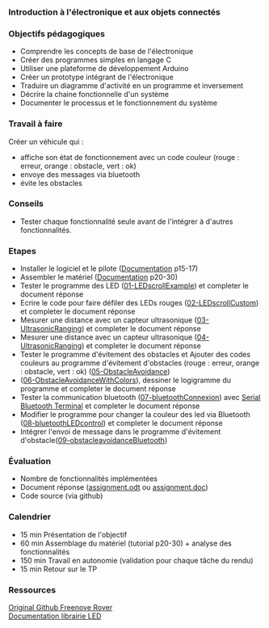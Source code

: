 ### Introduction à l'électronique et aux objets connectés

### Objectifs pédagogiques
* Comprendre les concepts de base de l'électronique 
* Créer des programmes simples en langage C 
* Utiliser une plateforme de développement Arduino
* Créer un prototype intégrant de l'électronique
* Traduire un diagramme d'activité en un programme et inversement
* Décrire la chaine fonctionnelle d'un système
* Documenter le processus et le fonctionnement du système

### Travail à faire
Créer un véhicule qui :
* affiche son état de fonctionnement avec un code couleur (rouge : erreur, orange : obstacle, vert : ok)
* envoye des messages via bluetooth
* évite les obstacles


### Conseils 
* Tester chaque fonctionnalité seule avant de l'intégrer à d'autres fonctionnalités.

### Etapes 
* Installer le logiciel et le pilote ([Documentation](./Tutorial.pdf) p15-17)  
* Assembler le matériel ([Documentation](./Tutorial.pdf) p20-30)  
* Tester le programme des LED ([01-LEDscrollExample](../Scripts/01-LEDscrollExample/)) et completer le document réponse  
* Ecrire le code pour faire défiler des LEDs rouges ([02-LEDscrollCustom](../Scripts/02-LEDscrollCustom/)) et completer le document réponse  
* Mesurer une distance avec un capteur ultrasonique  ([03-UltrasonicRanging](../Scripts/03-UltrasonicRanging)) et completer le document réponse  
* Mesurer une distance avec un capteur ultrasonique  ([04-UltrasonicRanging](../Scripts/03-UltrasonicRanging)) et completer le document réponse  
* Tester le programme d'évitement des obstacles et Ajouter des codes couleurs au programme d'évitement d'obstacles (rouge : erreur, orange : obstacle, vert : ok)  ([05-ObstacleAvoidance](../Scripts/05-ObstacleAvoidance/05-obstacleAvoidance.ino)) 
* ([06-ObstacleAvoidanceWithColors](../Scripts/06-obstacleAvoidanceWithColors/)), dessiner le logigramme du programme et completer le document réponse   
* Tester la communication bluetooth ([07-bluetoothConnexion](../Scripts/07-bluetoothConnexion/)) avec [Serial Bluetooth Terminal](https://play.google.com/store/apps/details?id=de.kai_morich.serial_bluetooth_terminal&hl=fr&gl=US&pli=1) et completer le document réponse  
* Modifier le programme pour changer la couleur des led via Bluetooth ([08-bluetoothLEDcontrol](../Scripts/08-bluetoothLEDcontrol/)) et completer le document réponse  
* Intégrer l'envoi de message dans le programme d'évitement d'obstacle([09-obstacleavoidanceBluetooth](../Scripts/09-ObstacleAvoidanceBluetooth/))    

### Évaluation 
* Nombre de fonctionnalités implémentées
* Document réponse ([assignment.odt](../Assignment.odt) ou [assignment.doc]())
* Code source (via github)

### Calendrier
* 15 min Présentation de l'objectif
* 60 min Assemblage du matériel (tutorial p20-30) + analyse des fonctionnalités
* 150 min Travail en autonomie (validation pour chaque tâche du rendu)
* 15 min Retour sur le TP

### Ressources
[Original Github Freenove Rover](https://github.com/Freenove/Freenove_4WD_Car_Kit)  
[Documentation librairie LED](https://github.com/Freenove/Freenove_WS2812B_RGBLED_Controller)